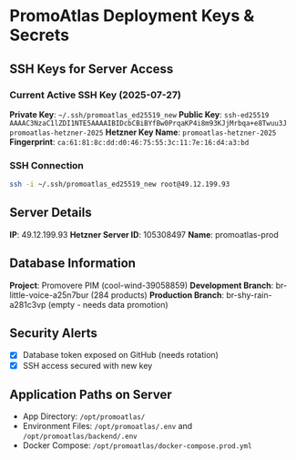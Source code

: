# PromoAtlas Deployment Keys & Secrets

## SSH Keys for Server Access

### Current Active SSH Key (2025-07-27)
**Private Key**: `~/.ssh/promoatlas_ed25519_new`
**Public Key**: `ssh-ed25519 AAAAC3NzaC1lZDI1NTE5AAAAIBIDcbCBiBYfBw0PrqaKP4i8m93KJjMrbqa+e8Twuu3J promoatlas-hetzner-2025`
**Hetzner Key Name**: `promoatlas-hetzner-2025`
**Fingerprint**: `ca:61:81:8c:dd:d0:46:75:55:3c:11:7e:16:d4:a3:bd`

### SSH Connection
```bash
ssh -i ~/.ssh/promoatlas_ed25519_new root@49.12.199.93
```

## Server Details
**IP**: 49.12.199.93
**Hetzner Server ID**: 105308497
**Name**: promoatlas-prod

## Database Information
**Project**: Promovere PIM (cool-wind-39058859)
**Development Branch**: br-little-voice-a25n7bur (284 products)
**Production Branch**: br-shy-rain-a281c3vp (empty - needs data promotion)

## Security Alerts
- [x] Database token exposed on GitHub (needs rotation)
- [x] SSH access secured with new key

## Application Paths on Server
- App Directory: `/opt/promoatlas/`
- Environment Files: `/opt/promoatlas/.env` and `/opt/promoatlas/backend/.env`
- Docker Compose: `/opt/promoatlas/docker-compose.prod.yml`